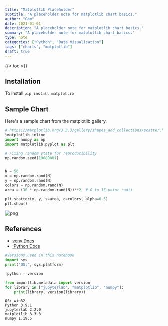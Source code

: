```yaml
---
title: "Matplotlib Placeholder"
subtitle: "A placeholder note for matplotlib chart basics."
author: "Cam"
date: 2021-01-01
description: "A placeholder note for matplotlib chart basics."
summary: "A placeholder note for matplotlib chart basics."
type: note
categories: ["Python", "Data Visualisation"]
tags: ["charts", "matplotlib"]
draft: true
---
```


{{< toc >}}

## Installation

To install `pip install matplotlib`

## Sample Chart

Here's a sample chart from the matplotlib gallery.


```python
# https://matplotlib.org/3.3.3/gallery/shapes_and_collections/scatter.html#sphx-glr-gallery-shapes-and-collections-scatter-py
%matplotlib inline
import numpy as np
import matplotlib.pyplot as plt

# Fixing random state for reproducibility
np.random.seed(19680801)


N = 50
x = np.random.rand(N)
y = np.random.rand(N)
colors = np.random.rand(N)
area = (30 * np.random.rand(N))**2  # 0 to 15 point radii

plt.scatter(x, y, s=area, c=colors, alpha=0.5)
plt.show()

```


![png](matplotlib_placeholder_3_0.png)


## References

- [venv Docs](https://docs.python.org/3/library/venv.html)
- [IPython Docs](https://ipython.readthedocs.io/en/stable/install/kernel_install.html)


```python
#Versions used in this notebook
import sys
print("OS:", sys.platform)

!python --version

from importlib.metadata import version
for library in ["jupyterlab", "matplotlib", "numpy"]:
    print(library, version(library))   
```

    OS: win32
    Python 3.9.1
    jupyterlab 2.2.0
    matplotlib 3.3.3
    numpy 1.19.5
    
